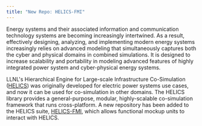 ```yaml
---
title: "New Repo: HELICS-FMI"
---
```


Energy systems and their associated information and communication technology systems are becoming increasingly intertwined. As a result, effectively designing, analyzing, and implementing modern energy systems increasingly relies on advanced modeling that simultaneously captures both the cyber and physical domains in combined simulations. It is designed to increase scalability and portability in modeling advanced features of highly integrated power system and cyber-physical energy systems.

LLNL's Hierarchical Engine for Large-scale Infrastructure Co-Simulation ([HELICS](https://github.com/GMLC-TDC/HELICS)) was originally developed for electric power systems use cases, and now it can be used for co-simulation in other domains. The HELICS library provides a general-purpose, modular, highly-scalable co-simulation framework that runs cross-platform. A new repository has been added to the HELICS suite, [HELICS-FMI](https://github.com/GMLC-TDC/HELICS-FMI), which allows functional mockup units to interact with HELICS.
